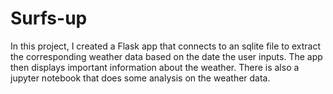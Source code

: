 # Surfs-up

In this project, I created a Flask app that connects to an sqlite file to extract the corresponding weather data based on the date the user inputs. The app then displays important information about the weather. There is also a jupyter notebook that does some analysis on the weather data.
